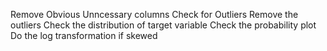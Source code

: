 Remove Obvious Unncessary columns
Check for Outliers
Remove the outliers
Check the distribution of target variable
Check the probability plot
Do the log transformation if skewed

